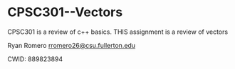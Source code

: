 # CPSC301--Vectors
CPSC301 is a review of c++ basics. THIS assignment is a review of vectors

Ryan Romero  rromero26@csu.fullerton.edu

CWID: 889823894
